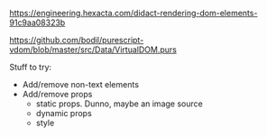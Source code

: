 

https://engineering.hexacta.com/didact-rendering-dom-elements-91c9aa08323b

https://github.com/bodil/purescript-vdom/blob/master/src/Data/VirtualDOM.purs


Stuff to try:
- Add/remove non-text elements
- Add/remove props
    - static props. Dunno, maybe an image source
    - dynamic props
    - style
